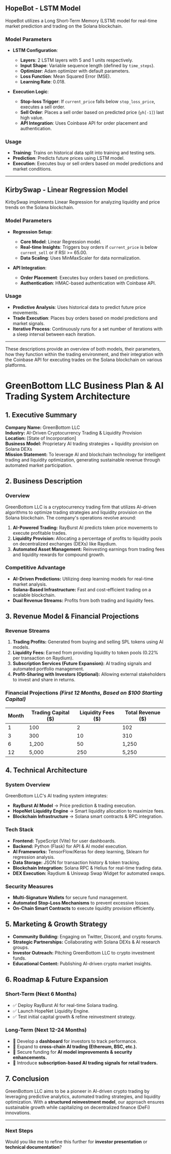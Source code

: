 ## HopeBot - LSTM Model

HopeBot utilizes a Long Short-Term Memory (LSTM) model for real-time market prediction and trading on the Solana blockchain.

### Model Parameters

- **LSTM Configuration**:
  - **Layers**: 2 LSTM layers with 5 and 1 units respectively.
  - **Input Shape**: Variable sequence length (defined by `time_steps`).
  - **Optimizer**: Adam optimizer with default parameters.
  - **Loss Function**: Mean Squared Error (MSE).
  - **Learning Rate**: 0.018.
  
- **Execution Logic**:
  - **Stop-loss Trigger**: If `current_price` falls below `stop_loss_price`, executes a sell order.
  - **Sell Order**: Places a sell order based on predicted price (`yh[-1]`) last high value.
  - **API Integration**: Uses Coinbase API for order placement and authentication.

### Usage

- **Training**: Trains on historical data split into training and testing sets.
- **Prediction**: Predicts future prices using LSTM model.
- **Execution**: Executes buy or sell orders based on model predictions and market conditions.

---

## KirbySwap - Linear Regression Model

KirbySwap implements Linear Regression for analyzing liquidity and price trends on the Solana blockchain.

### Model Parameters

- **Regression Setup**:
  - **Core Model**: Linear Regression model.
  - **Real-time Insights**: Triggers buy orders if `current_price` is below `current_sell` or if RSI >= 65.00.
  - **Data Scaling**: Uses MinMaxScaler for data normalization.

- **API Integration**:
  - **Order Placement**: Executes buy orders based on predictions.
  - **Authentication**: HMAC-based authentication with Coinbase API.

### Usage

- **Predictive Analysis**: Uses historical data to predict future price movements.
- **Trade Execution**: Places buy orders based on model predictions and market signals.
- **Iterative Process**: Continuously runs for a set number of iterations with a sleep interval between each iteration.

---

These descriptions provide an overview of both models, their parameters, how they function within the trading environment, and their integration with the Coinbase API for executing trades on the Solana blockchain on various platforms.




# **GreenBottom LLC Business Plan & AI Trading System Architecture**

## **1. Executive Summary**
**Company Name:** GreenBottom LLC  
**Industry:** AI-Driven Cryptocurrency Trading & Liquidity Provision  
**Location:** [State of Incorporation]  
**Business Model:** Proprietary AI trading strategies + liquidity provision on Solana DEXs  
**Mission Statement:** To leverage AI and blockchain technology for intelligent trading and liquidity optimization, generating sustainable revenue through automated market participation.

## **2. Business Description**
### **Overview**
GreenBottom LLC is a cryptocurrency trading firm that utilizes AI-driven algorithms to optimize trading strategies and liquidity provision on the Solana blockchain. The company's operations revolve around:
1. **AI-Powered Trading:** RayBurst AI predicts token price movements to execute profitable trades.
2. **Liquidity Provision:** Allocating a percentage of profits to liquidity pools on decentralized exchanges (DEXs) like Raydium.
3. **Automated Asset Management:** Reinvesting earnings from trading fees and liquidity rewards for compound growth.

### **Competitive Advantage**
- **AI-Driven Predictions:** Utilizing deep learning models for real-time market analysis.
- **Solana-Based Infrastructure:** Fast and cost-efficient trading on a scalable blockchain.
- **Dual Revenue Streams:** Profits from both trading and liquidity fees.

## **3. Revenue Model & Financial Projections**
### **Revenue Streams**
1. **Trading Profits:** Generated from buying and selling SPL tokens using AI models.
2. **Liquidity Fees:** Earned from providing liquidity to token pools (0.22% per transaction on Raydium).
3. **Subscription Services (Future Expansion):** AI trading signals and automated portfolio management.
4. **Profit-Sharing with Investors (Optional):** Allowing external stakeholders to invest and share in returns.

### **Financial Projections** *(First 12 Months, Based on $100 Starting Capital)*
| Month  | Trading Capital ($) | Liquidity Fees ($) | Total Revenue ($) |
|--------|---------------------|-------------------|-----------------|
| 1      | 100                 | 2                 | 102             |
| 3      | 300                 | 10                | 310             |
| 6      | 1,200               | 50                | 1,250           |
| 12     | 5,000               | 250               | 5,250           |


## **4. Technical Architecture**
### **System Overview**
GreenBottom LLC's AI trading system integrates:
- **RayBurst AI Model** → Price prediction & trading execution.
- **HopeNet Liquidity Engine** → Smart liquidity allocation to maximize fees.
- **Blockchain Infrastructure** → Solana smart contracts & RPC integration.

### **Tech Stack**
- **Frontend:** TypeScript (Vite) for user dashboards.
- **Backend:** Python (Flask) for API & AI model execution.
- **AI Frameworks:** TensorFlow/Keras for deep learning, Sklearn for regression analysis.
- **Data Storage:** JSON for transaction history & token tracking.
- **Blockchain Integration:** Solana RPC & Helius for real-time trading data.
- **DEX Execution:** Raydium & Uniswap Swap Widget for automated swaps.

### **Security Measures**
- **Multi-Signature Wallets** for secure fund management.
- **Automated Stop-Loss Mechanisms** to prevent excessive losses.
- **On-Chain Smart Contracts** to execute liquidity provision efficiently.

## **5. Marketing & Growth Strategy**
- **Community Building:** Engaging on Twitter, Discord, and crypto forums.
- **Strategic Partnerships:** Collaborating with Solana DEXs & AI research groups.
- **Investor Outreach:** Pitching GreenBottom LLC to crypto investment funds.
- **Educational Content:** Publishing AI-driven crypto market insights.

## **6. Roadmap & Future Expansion**
### **Short-Term (Next 6 Months)**
- ✅ Deploy RayBurst AI for real-time Solana trading.
- ✅ Launch HopeNet Liquidity Engine.
- ✅ Test initial capital growth & refine reinvestment strategy.

### **Long-Term (Next 12-24 Months)**
- 🔹 Develop a **dashboard** for investors to track performance.
- 🔹 Expand to **cross-chain AI trading (Ethereum, BSC, etc.).**
- 🔹 Secure funding for **AI model improvements & security enhancements.**
- 🔹 Introduce **subscription-based AI trading signals for retail traders.**

## **7. Conclusion**
GreenBottom LLC aims to be a pioneer in AI-driven crypto trading by leveraging predictive analytics, automated trading strategies, and liquidity optimization. With a **structured reinvestment model**, our approach ensures sustainable growth while capitalizing on decentralized finance (DeFi) innovations.

---

### **Next Steps**
Would you like me to refine this further for **investor presentation** or **technical documentation**?

